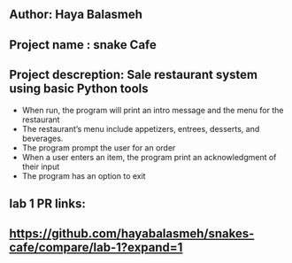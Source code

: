 ## Author: Haya Balasmeh
## Project name : snake Cafe 
## Project descreption: Sale restaurant system using basic Python tools
- When run, the program will print an intro message and the menu for the restaurant
- The restaurant’s menu include appetizers, entrees, desserts, and beverages.
- The program prompt the user for an order
- When a user enters an item, the program print an acknowledgment of their input
- The program has an option to exit

## lab 1 PR links:
## https://github.com/hayabalasmeh/snakes-cafe/compare/lab-1?expand=1